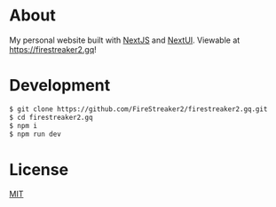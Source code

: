 # About

My personal website built with [NextJS](https://nextjs.org/) and [NextUI](https://nextui.org/). Viewable at https://firestreaker2.gq!

# Development

```bash
$ git clone https://github.com/FireStreaker2/firestreaker2.gq.git
$ cd firestreaker2.gq
$ npm i
$ npm run dev
```

# License

[MIT](https://github.com/FireStreaker2/firestreaker2.gq/blob/main/LICENSE)
